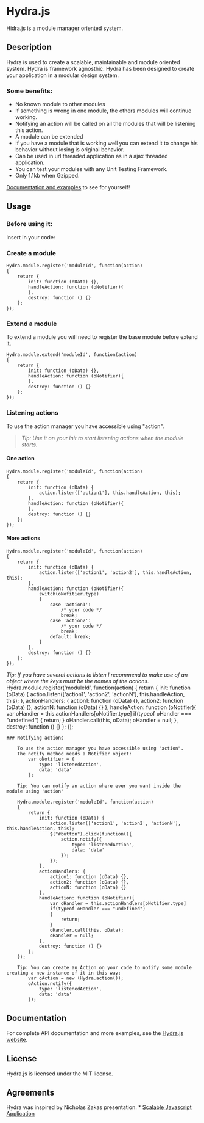 # Hydra.js
Hidra.js is a module manager oriented system.

## Description

Hydra is used to create a scalable, maintainable and module oriented system.
Hydra is framework agnosthic.
Hydra has been designed to create your application in a modular design system.

### Some benefits:

* No known module to other modules
 * If something is wrong in one module, the others modules will continue working.
* Notifying an action will be called on all the modules that will be listening this action.
* A module can be extended
 * If you have a module that is working well you can extend it to change his behavior without losing is original behavior.
* Can be used in url threaded application as in a ajax threaded application.
* You can test your modules with any Unit Testing Framework.
* Only 1.1kb when Gzipped.

[Documentation and examples](https://github.com/tcorral/Hydra.js/examples.html) to see for yourself!

## Usage

### Before using it:
Insert in your code:
	<script type="text/javascript" src="/path/to/your/js/libs/Hydra.js"></script>
	
### Create a module
	Hydra.module.register('moduleId', function(action)
	{
		return {
			init: function (oData) {},
			handleAction: function (oNotifier){
			},
			destroy: function () {}
		};
	});

### Extend a module
To extend a module you will need to register the base module before extend it.

	Hydra.module.extend('moduleId', function(action)
	{
		return {
			init: function (oData) {},
			handleAction: function (oNotifier){
			},
			destroy: function () {}
		};
	});

### Listening actions
To use the action manager you have accessible using "action".
> *Tip: Use it on your init to start listening actions when the module starts.*

#### One action
	Hydra.module.register('moduleId', function(action)
	{
		return {
			init: function (oData) {
				action.listen(['action1'], this.handleAction, this);
			},
			handleAction: function (oNotifier){
			},
			destroy: function () {}
		};
	});

#### More actions
	Hydra.module.register('moduleId', function(action)
	{
		return {
			init: function (oData) {
				action.listen(['action1', 'action2'], this.handleAction, this);
			},
			handleAction: function (oNotifier){
				switch(oNofitier.type)
				{
					case 'action1':
						/* your code */
						break;
					case 'action2':
						/* your code */
						break;
					default: break;
				}
			},
			destroy: function () {}
		};
	});
*Tip: If you have several actions to listen I recommend to make use of an object where the keys must be the names of the actions.*
	Hydra.module.register('moduleId', function(action)
	{
		return {
			init: function (oData) {
				action.listen(['action1', 'action2', 'actionN'], this.handleAction, this);
			},
			actionHandlers: {
				action1: function (oData) {},
				action2: function (oData) {},
				actionN: function (oData) {}
			},
			handleAction: function (oNotifier){
				var oHandler = this.actionHandlers[oNotifier.type]
				if(typeof oHandler === "undefined")
				{
					return;
				}
				oHandler.call(this, oData);
				oHandler = null;
			},
			destroy: function () {}
		};
	});

	### Notifying actions

		To use the action manager you have accessible using "action".
		The notify method needs a Notifier object:
			var oNotifier = {
				type: 'listenedAction',
				data: 'data'
			};

		Tip: You can notify an action where ever you want inside the module using 'action'

		Hydra.module.register('moduleId', function(action)
		{
			return {
				init: function (oData) {
					action.listen(['action1', 'action2', 'actionN'], this.handleAction, this);
					$("#button").click(function(){
						action.notify({
							type: 'listenedAction',
							data: 'data'
						});
					});
				},
				actionHandlers: {
					action1: function (oData) {},
					action2: function (oData) {},
					actionN: function (oData) {}
				},
				handleAction: function (oNotifier){
					var oHandler = this.actionHandlers[oNotifier.type]
					if(typeof oHandler === "undefined")
					{
						return;
					}
					oHandler.call(this, oData);
					oHandler = null;
				},
				destroy: function () {}
			};
		});

		Tip: You can create an Action on your code to notify some module creating a new instance of it in this way:
			var oAction = new (Hydra.action());
			oAction.notify({
				type: 'listenedAction',
				data: 'data'
			});

## Documentation

For complete API documentation and more examples, see the [Hydra.js website](https://github.com/tcorral/Hydra.js/examples.html).

## License

Hydra.js is licensed under the MIT license.

## Agreements

Hydra was inspired by Nicholas Zakas presentation.
	* [Scalable Javascript Application](http://www.slideshare.net/nzakas/scalable-javascript-application-architecture)